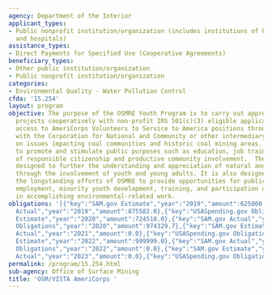 ```yaml
---
agency: Department of the Interior
applicant_types:
- Public nonprofit institution/organization (includes institutions of higher education
  and hospitals)
assistance_types:
- Direct Payments for Specified Use (Cooperative Agreements)
beneficiary_types:
- Other public institution/organization
- Public nonprofit institution/organization
categories:
- Environmental Quality - Water Pollution Control
cfda: '15.254'
layout: program
objective: The purpose of the OSMRE Youth Program is to carry out appropriate environmental
  projects cooperatively with non-profit IRS 501(c)(3) eligible applicants that have
  access to AmeriCorps Volunteers to Service to America positions through partnership
  with the Corporation for National and Community or other intermediary organization
  on issues impacting coal communities and historic coal mining areas. The goal is
  to promote and stimulate public purposes such as education, job training, development
  of responsible citizenship and productive community involvement.  The program is
  designed to further the understanding and appreciation of natural and cultural resources
  through the involvement of youth and young adults. It is also designed to continue
  the longstanding efforts of OSMRE to provide opportunities for public service, youth
  employment, minority youth development, training, and participation of young adults
  in accomplishing environmental-related work.
obligations: '[{"key":"SAM.gov Estimate","year":"2019","amount":625000.0},{"key":"SAM.gov
  Actual","year":"2019","amount":875582.0},{"key":"USASpending.gov Obligations","year":"2019","amount":200000.0},{"key":"SAM.gov
  Estimate","year":"2020","amount":724510.0},{"key":"SAM.gov Actual","year":"2020","amount":724510.0},{"key":"USASpending.gov
  Obligations","year":"2020","amount":974329.7},{"key":"SAM.gov Estimate","year":"2021","amount":675000.0},{"key":"SAM.gov
  Actual","year":"2021","amount":0.0},{"key":"USASpending.gov Obligations","year":"2021","amount":-1894.45},{"key":"SAM.gov
  Estimate","year":"2022","amount":999999.0},{"key":"SAM.gov Actual","year":"2022","amount":0.0},{"key":"USASpending.gov
  Obligations","year":"2022","amount":0.0},{"key":"SAM.gov Estimate","year":"2023","amount":1000000.0},{"key":"SAM.gov
  Actual","year":"2023","amount":0.0},{"key":"USASpending.gov Obligations","year":"2023","amount":1000000.0}]'
permalink: /program/15.254.html
sub-agency: Office of Surface Mining
title: 'OSM/VISTA AmeriCorps '
---
```

